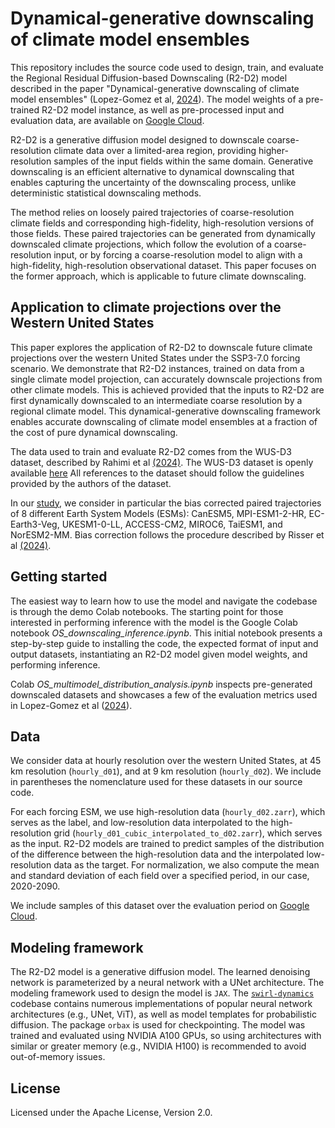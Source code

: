 # Dynamical-generative downscaling of climate model ensembles

This repository includes the source code used to design, train, and evaluate the
Regional Residual Diffusion-based Downscaling (R2-D2) model described in the
paper "Dynamical-generative downscaling of climate model ensembles"
(Lopez-Gomez et al, [2024](https://doi.org/10.48550/arXiv.2410.01776)). The
model weights of a pre-trained R2-D2 model instance, as well as pre-processed
input and evaluation data, are available on [Google Cloud](https://console.cloud.google.com/storage/browser/dynamical_generative_downscaling).

R2-D2 is a generative diffusion model designed to downscale coarse-resolution
climate data over a limited-area region, providing higher-resolution samples of
the input fields within the same domain. Generative downscaling is an efficient
alternative to dynamical downscaling that enables capturing the uncertainty of
the downscaling process, unlike deterministic statistical downscaling methods.

The method relies on loosely paired trajectories of coarse-resolution climate
fields and corresponding high-fidelity, high-resolution versions of those
fields. These paired trajectories can be generated from dynamically downscaled
climate projections, which follow the evolution of a coarse-resolution input, or
by forcing a coarse-resolution model to align with a high-fidelity,
high-resolution observational dataset. This paper focuses on the former
approach, which is applicable to future climate downscaling.

## Application to climate projections over the Western United States

This paper explores the application of R2-D2 to downscale future climate
projections over the western United States under the SSP3-7.0 forcing scenario.
We demonstrate that R2-D2 instances, trained on data from a single climate model
projection, can accurately downscale projections from other climate models. This
is achieved provided that the inputs to R2-D2 are first dynamically downscaled
to an intermediate coarse resolution by a regional climate model. This
dynamical-generative downscaling framework enables accurate downscaling of
climate model ensembles at a fraction of the cost of pure dynamical downscaling.

The data used to train and evaluate R2-D2 comes from the WUS-D3
dataset, described by Rahimi et al [(2024)](https://doi.org/10.5194/gmd-17-2265-2024).
The WUS-D3 dataset is openly available [here](https://registry.opendata.aws/wrf-cmip6/)
All references to the dataset should follow the guidelines provided by the
authors of the dataset.

In our [study](https://doi.org/10.48550/arXiv.2410.01776), we consider in
particular the bias corrected paired trajectories of 8 different Earth System
Models (ESMs): CanESM5, MPI-ESM1-2-HR, EC-Earth3-Veg, UKESM1-0-LL, ACCESS-CM2,
MIROC6, TaiESM1, and NorESM2-MM. Bias correction follows the procedure described
by Risser et al [(2024)](https://doi.org/10.1029/2023GL105979).

## Getting started

The easiest way to learn how to use the model and navigate the codebase is
through the demo Colab notebooks. The starting point for those interested in
performing inference with the model is the Google Colab notebook
*OS_downscaling_inference.ipynb*. This initial notebook presents a step-by-step
guide to installing the code, the expected format of input and output datasets,
instantiating an R2-D2 model given model weights, and performing inference.

Colab *OS_multimodel_distribution_analysis.ipynb* inspects pre-generated
downscaled datasets and showcases a few of the evaluation metrics used in
Lopez-Gomez et al ([2024](https://doi.org/10.48550/arXiv.2410.01776)).

## Data

We consider data at hourly resolution over the western United States, at
45 km resolution (`hourly_d01`), and at 9 km resolution (`hourly_d02`). We
include in parentheses the nomenclature used for these datasets in our source
code.

For each forcing ESM, we use high-resolution data (`hourly_d02.zarr`), which
serves as the label, and low-resolution data interpolated to the high-resolution
grid (`hourly_d01_cubic_interpolated_to_d02.zarr`), which serves as the input.
R2-D2 models are trained to predict samples of the distribution of the
difference between the high-resolution data and the interpolated low-resolution
data as the target. For normalization, we also compute the mean and standard
deviation of each field over a specified period, in our case, 2020-2090.

We include samples of this dataset over the evaluation period on [Google Cloud](https://console.cloud.google.com/storage/browser/dynamical_generative_downscaling).

## Modeling framework

The R2-D2 model is a generative diffusion model. The learned denoising network
is parameterized by a neural network with a UNet architecture. The modeling
framework used to design the model is `JAX`. The
[`swirl-dynamics`](https://github.com/google-research/swirl-dynamics) codebase
contains numerous implementations of popular neural network architectures
(e.g., UNet, ViT), as well as model templates for probabilistic diffusion.
The package `orbax` is used for checkpointing. The model was trained and
evaluated using NVIDIA A100 GPUs, so using architectures with similar or greater
memory (e.g., NVIDIA H100) is recommended to avoid out-of-memory issues.

## License

Licensed under the Apache License, Version 2.0.
